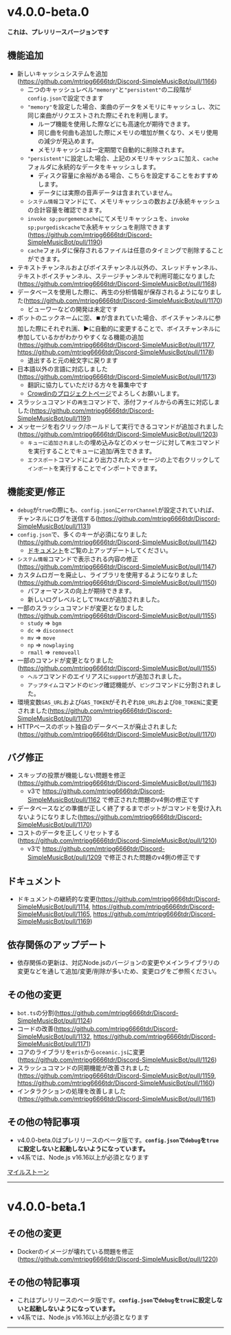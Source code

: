 # v4.0.0-beta.0
**これは、プレリリースバージョンです**
## 機能追加
* 新しいキャッシュシステムを追加(https://github.com/mtripg6666tdr/Discord-SimpleMusicBot/pull/1166)
  * 二つのキャッシュレベル`"memory"`と`"persistent"`の二段階が`config.json`で設定できます
  * `"memory"`を設定した場合、楽曲のデータをメモリにキャッシュし、次に同じ楽曲がリクエストされた際にそれを利用します。
    * ループ機能を使用した際などにも高速化が期待できます。
    * 同じ曲を何曲も追加した際にメモリの増加が無くなり、メモリ使用の減少が見込めます。
    * メモリキャッシュは一定期間で自動的に削除されます。
  * `"persistent"`に設定した場合、上記のメモリキャッシュに加え、`cache`フォルダに永続的なデータをキャッシュします。
    * ディスク容量に余裕がある場合、こちらを設定することをおすすめします。
    * データには実際の音声データは含まれていません。
  * `システム情報`コマンドにて、メモリキャッシュの数および永続キャッシュの合計容量を確認できます。
  * `invoke sp;purgememcache`にてメモリキャッシュを、`invoke sp;purgediskcache`で永続キャッシュを削除できます(https://github.com/mtripg6666tdr/Discord-SimpleMusicBot/pull/1190)
  * `cache`フォルダに保存されるファイルは任意のタイミングで削除することができます。
* テキストチャンネルおよびボイスチャンネル以外の、スレッドチャンネル、テキストボイスチャンネル、ステージチャンネルで利用可能になりました(https://github.com/mtripg6666tdr/Discord-SimpleMusicBot/pull/1168)
* データベースを使用した際に、再生の分析情報が保存されるようになりました(https://github.com/mtripg6666tdr/Discord-SimpleMusicBot/pull/1170)
  * ビューワーなどの開発は未定です
* ボットのニックネームに:u7a7a:、:stop_button:が含まれていた場合、ボイスチャンネルに参加した際にそれぞれ:u6e80:、:arrow_forward:に自動的に変更することで、ボイスチャンネルに参加しているかがわかりやすくなる機能の追加(https://github.com/mtripg6666tdr/Discord-SimpleMusicBot/pull/1177, https://github.com/mtripg6666tdr/Discord-SimpleMusicBot/pull/1178)
  * 退出すると元の絵文字に戻ります
* 日本語以外の言語に対応しました(https://github.com/mtripg6666tdr/Discord-SimpleMusicBot/pull/1173)
  * 翻訳に協力していただける方々を募集中です
  * [Crowdinのプロジェクトページ](https://ja.crowdin.com/project/discord-simplemusicbot)でよろしくお願いします。
* スラッシュコマンドの`再生`コマンドで、添付ファイルからの再生に対応しました(https://github.com/mtripg6666tdr/Discord-SimpleMusicBot/pull/1191)
* メッセージを右クリック/ホールドして実行できるコマンドが追加されました(https://github.com/mtripg6666tdr/Discord-SimpleMusicBot/pull/1203)
  * `キューに追加されました`の埋め込みなどのメッセージに対して`再生`コマンドを実行することでキューに追加/再生できます。
  * `エクスポート`コマンドにより出力されたメッセージの上で右クリックして`インポート`を実行することでインポートできます。
## 機能変更/修正
* `debug`が`true`の際にも、`config.json`に`errorChannel`が設定されていれば、チャンネルにログを送信する(https://github.com/mtripg6666tdr/Discord-SimpleMusicBot/pull/1131)
* `config.json`で、多くのキーが必須になりました(https://github.com/mtripg6666tdr/Discord-SimpleMusicBot/pull/1142)
  * [ドキュメント](https://web.usamyon.moe/Discord-SimpleMusicBot/docs/next/setup/installation/configuration)をご覧の上アップデートしてください。
* `システム情報`コマンドで表示される内容の修正(https://github.com/mtripg6666tdr/Discord-SimpleMusicBot/pull/1147)
* カスタムロガーを廃止し、ライブラリを使用するようになりました(https://github.com/mtripg6666tdr/Discord-SimpleMusicBot/pull/1150)
  * パフォーマンスの向上が期待できます。
  * 新しいログレベルとして`TRACE`が追加されました。
* 一部のスラッシュコマンドが変更となりました(https://github.com/mtripg6666tdr/Discord-SimpleMusicBot/pull/1155)
  * `study` => `bgm`
  * `dc` => `disconnect`
  * `mv` => `move`
  * `np` => `nowplaying`
  * `rmall` => `removeall`
* 一部のコマンドが変更となりました(https://github.com/mtripg6666tdr/Discord-SimpleMusicBot/pull/1155)
  * `ヘルプ`コマンドのエイリアスに`support`が追加されました。
  * `アップタイム`コマンドの`ピング`確認機能が、`ピング`コマンドに分割されました。
* 環境変数`GAS_URL`および`GAS_TOKEN`がそれぞれ`DB_URL`および`DB_TOKEN`に変更されました(https://github.com/mtripg6666tdr/Discord-SimpleMusicBot/pull/1170)
* HTTPベースのボット独自のデータベースが廃止されました(https://github.com/mtripg6666tdr/Discord-SimpleMusicBot/pull/1170)
## バグ修正
* スキップの投票が機能しない問題を修正(https://github.com/mtripg6666tdr/Discord-SimpleMusicBot/pull/1163)
  * v3で https://github.com/mtripg6666tdr/Discord-SimpleMusicBot/pull/1162 で修正された問題のv4側の修正です
* データベースなどの準備が正しく終了するまでボットがコマンドを受け入れないようになりました(https://github.com/mtripg6666tdr/Discord-SimpleMusicBot/pull/1170)
* コストのデータを正しくリセットする(https://github.com/mtripg6666tdr/Discord-SimpleMusicBot/pull/1210)
  * v3で https://github.com/mtripg6666tdr/Discord-SimpleMusicBot/pull/1209 で修正された問題のv4側の修正です
## ドキュメント
* ドキュメントの継続的な変更(https://github.com/mtripg6666tdr/Discord-SimpleMusicBot/pull/1114, https://github.com/mtripg6666tdr/Discord-SimpleMusicBot/pull/1165, https://github.com/mtripg6666tdr/Discord-SimpleMusicBot/pull/1169)
## 依存関係のアップデート
* 依存関係の更新は、対応Node.jsのバージョンの変更やメインライブラリの変更などを通して追加/変更/削除が多いため、変更ログをご参照ください。
## その他の変更
* `bot.ts`の分割(https://github.com/mtripg6666tdr/Discord-SimpleMusicBot/pull/1124)
* コードの改善(https://github.com/mtripg6666tdr/Discord-SimpleMusicBot/pull/1132, https://github.com/mtripg6666tdr/Discord-SimpleMusicBot/pull/1171)
* コアのライブラリを`eris`から`oceanic.js`に変更(https://github.com/mtripg6666tdr/Discord-SimpleMusicBot/pull/1126)
* スラッシュコマンドの同期機能が改善されました(https://github.com/mtripg6666tdr/Discord-SimpleMusicBot/pull/1159, https://github.com/mtripg6666tdr/Discord-SimpleMusicBot/pull/1160)
* インタラクションの処理を改善しました(https://github.com/mtripg6666tdr/Discord-SimpleMusicBot/pull/1161)

## その他の特記事項
* v4.0.0-beta.0はプレリリースのベータ版です。**`config.json`で`debug`を`true`に設定しないと起動しないようになっています。**
* v4系では、Node.js v16.16以上が必須となります

[マイルストーン](https://github.com/mtripg6666tdr/Discord-SimpleMusicBot/milestone/2?closed=1)

---

# v4.0.0-beta.1
## その他の変更
* Dockerのイメージが壊れている問題を修正(https://github.com/mtripg6666tdr/Discord-SimpleMusicBot/pull/1220)
## その他の特記事項
* これはプレリリースのベータ版です。**`config.json`で`debug`を`true`に設定しないと起動しないようになっています。**
* v4系では、Node.js v16.16以上が必須となります

---
